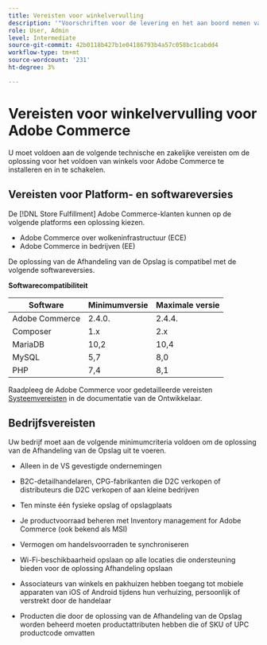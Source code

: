 ```yaml
---
title: Vereisten voor winkelvervulling
description: '"Voorschriften voor de levering en het aan boord nemen van de [!DNL Store Fulfillment solution]."'
role: User, Admin
level: Intermediate
source-git-commit: 42b0118b427b1e04186793b4a57c058bc1cabdd4
workflow-type: tm+mt
source-wordcount: '231'
ht-degree: 3%

---
```



# Vereisten voor winkelvervulling voor Adobe Commerce

U moet voldoen aan de volgende technische en zakelijke vereisten om de oplossing voor het voldoen van winkels voor Adobe Commerce te installeren en in te schakelen.

## Vereisten voor Platform- en softwareversies

De [!DNL Store Fulfillment] Adobe Commerce-klanten kunnen op de volgende platforms een oplossing kiezen.

* Adobe Commerce over wolkeninfrastructuur (ECE)
* Adobe Commerce in bedrijven (EE)

De oplossing van de Afhandeling van de Opslag is compatibel met de volgende softwareversies.

**Softwarecompatibiliteit**

| **Software** | **Minimumversie** | **Maximale versie** |
|----------------|---------------------|---------------------|
| Adobe Commerce | 2.4.0. | 2.4.4. |
| Composer | 1.x | 2.x |
| MariaDB | 10,2 | 10,4 |
| MySQL | 5,7 | 8,0 |
| PHP | 7,4 | 8,1 |

Raadpleeg de Adobe Commerce voor gedetailleerde vereisten [Systeemvereisten](https://devdocs.magento.com/guides/v2.4/install-gde/system-requirements.html) in de documentatie van de Ontwikkelaar.

## Bedrijfsvereisten

Uw bedrijf moet aan de volgende minimumcriteria voldoen om de oplossing van de Afhandeling van de Opslag uit te voeren.

* Alleen in de VS gevestigde ondernemingen

* B2C-detailhandelaren, CPG-fabrikanten die D2C verkopen of distributeurs die D2C verkopen of aan kleine bedrijven

* Ten minste één fysieke opslag of opslagplaats

* Je productvoorraad beheren met Inventory management for Adobe Commerce (ook bekend als MSI)

* Vermogen om handelsvoorraden te synchroniseren

* Wi-Fi-beschikbaarheid opslaan op alle locaties die ondersteuning bieden voor de oplossing Afhandeling opslaan

* Associateurs van winkels en pakhuizen hebben toegang tot mobiele apparaten van iOS of Android tijdens hun verhuizing, persoonlijk of verstrekt door de handelaar

* Producten die door de oplossing van de Afhandeling van de Opslag worden beheerd moeten productattributen hebben die of SKU of UPC productcode omvatten
